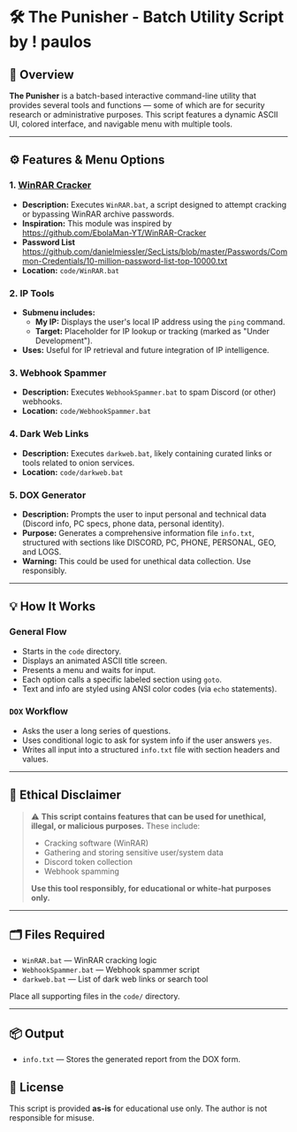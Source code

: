 # 🛠️ The Punisher - Batch Utility Script by ! paulos

## 📌 Overview

**The Punisher** is a batch-based interactive command-line utility that provides several tools and functions — some of which are for security research or administrative purposes. This script features a dynamic ASCII UI, colored interface, and navigable menu with multiple tools.

---

## ⚙️ Features & Menu Options

### 1. **[WinRAR Cracker](https://github.com/EbolaMan-YT/WinRAR-Cracker)**
- **Description:** Executes `WinRAR.bat`, a script designed to attempt cracking or bypassing WinRAR archive passwords.
- **Inspiration:** This module was inspired by  
  https://github.com/EbolaMan-YT/WinRAR-Cracker
- **Password List** https://github.com/danielmiessler/SecLists/blob/master/Passwords/Common-Credentials/10-million-password-list-top-10000.txt
- **Location:** `code/WinRAR.bat`

### 2. **IP Tools**
- **Submenu includes:**
  - **My IP:** Displays the user's local IP address using the `ping` command.
  - **Target:** Placeholder for IP lookup or tracking (marked as "Under Development").
- **Uses:** Useful for IP retrieval and future integration of IP intelligence.

### 3. **Webhook Spammer**
- **Description:** Executes `WebhookSpammer.bat` to spam Discord (or other) webhooks.
- **Location:** `code/WebhookSpammer.bat`

### 4. **Dark Web Links**
- **Description:** Executes `darkweb.bat`, likely containing curated links or tools related to onion services.
- **Location:** `code/darkweb.bat`

### 5. **DOX Generator**
- **Description:** Prompts the user to input personal and technical data (Discord info, PC specs, phone data, personal identity).
- **Purpose:** Generates a comprehensive information file `info.txt`, structured with sections like DISCORD, PC, PHONE, PERSONAL, GEO, and LOGS.
- **Warning:** This could be used for unethical data collection. Use responsibly.

---

## 💡 How It Works

### General Flow
- Starts in the `code` directory.
- Displays an animated ASCII title screen.
- Presents a menu and waits for input.
- Each option calls a specific labeled section using `goto`.
- Text and info are styled using ANSI color codes (via `echo` statements).

### `DOX` Workflow
- Asks the user a long series of questions.
- Uses conditional logic to ask for system info if the user answers `yes`.
- Writes all input into a structured `info.txt` file with section headers and values.

---

## 🔐 Ethical Disclaimer

> ⚠️ **This script contains features that can be used for unethical, illegal, or malicious purposes.** These include:
> - Cracking software (WinRAR)
> - Gathering and storing sensitive user/system data
> - Discord token collection
> - Webhook spamming
> 
> **Use this tool responsibly, for educational or white-hat purposes only.**

---

## 🗂️ Files Required
- `WinRAR.bat` — WinRAR cracking logic  
- `WebhookSpammer.bat` — Webhook spammer script  
- `darkweb.bat` — List of dark web links or search tool  

Place all supporting files in the `code/` directory.

---

## 📦 Output
- `info.txt` — Stores the generated report from the DOX form.

## 🧾 License
This script is provided **as-is** for educational use only. The author is not responsible for misuse.
